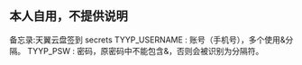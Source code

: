## 本人自用，不提供说明

备忘录:天翼云盘签到
secrets
TYYP_USERNAME : 账号（手机号），多个使用&分隔。
TYYP_PSW : 密码，原密码中不能包含&，否则会被识别为分隔符。
